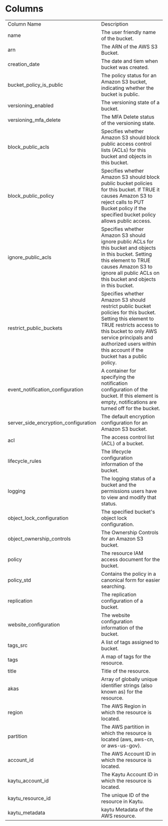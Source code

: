 # Columns  

<table>
	<tr><td>Column Name</td><td>Description</td></tr>
	<tr><td>name</td><td>The user friendly name of the bucket.</td></tr>
	<tr><td>arn</td><td>The ARN of the AWS S3 Bucket.</td></tr>
	<tr><td>creation_date</td><td>The date and tiem when bucket was created.</td></tr>
	<tr><td>bucket_policy_is_public</td><td>The policy status for an Amazon S3 bucket, indicating whether the bucket is public.</td></tr>
	<tr><td>versioning_enabled</td><td>The versioning state of a bucket.</td></tr>
	<tr><td>versioning_mfa_delete</td><td>The MFA Delete status of the versioning state.</td></tr>
	<tr><td>block_public_acls</td><td>Specifies whether Amazon S3 should block public access control lists (ACLs) for this bucket and objects in this bucket.</td></tr>
	<tr><td>block_public_policy</td><td>Specifies whether Amazon S3 should block public bucket policies for this bucket. If TRUE it causes Amazon S3 to reject calls to PUT Bucket policy if the specified bucket policy allows public access.</td></tr>
	<tr><td>ignore_public_acls</td><td>Specifies whether Amazon S3 should ignore public ACLs for this bucket and objects in this bucket. Setting this element to TRUE causes Amazon S3 to ignore all public ACLs on this bucket and objects in this bucket.</td></tr>
	<tr><td>restrict_public_buckets</td><td>Specifies whether Amazon S3 should restrict public bucket policies for this bucket. Setting this element to TRUE restricts access to this bucket to only AWS service principals and authorized users within this account if the bucket has a public policy.</td></tr>
	<tr><td>event_notification_configuration</td><td>A container for specifying the notification configuration of the bucket. If this element is empty, notifications are turned off for the bucket.</td></tr>
	<tr><td>server_side_encryption_configuration</td><td>The default encryption configuration for an Amazon S3 bucket.</td></tr>
	<tr><td>acl</td><td>The access control list (ACL) of a bucket.</td></tr>
	<tr><td>lifecycle_rules</td><td>The lifecycle configuration information of the bucket.</td></tr>
	<tr><td>logging</td><td>The logging status of a bucket and the permissions users have to view and modify that status.</td></tr>
	<tr><td>object_lock_configuration</td><td>The specified bucket's object lock configuration.</td></tr>
	<tr><td>object_ownership_controls</td><td>The Ownership Controls for an Amazon S3 bucket.</td></tr>
	<tr><td>policy</td><td>The resource IAM access document for the bucket.</td></tr>
	<tr><td>policy_std</td><td>Contains the policy in a canonical form for easier searching.</td></tr>
	<tr><td>replication</td><td>The replication configuration of a bucket.</td></tr>
	<tr><td>website_configuration</td><td>The website configuration information of the bucket.</td></tr>
	<tr><td>tags_src</td><td>A list of tags assigned to bucket.</td></tr>
	<tr><td>tags</td><td>A map of tags for the resource.</td></tr>
	<tr><td>title</td><td>Title of the resource.</td></tr>
	<tr><td>akas</td><td>Array of globally unique identifier strings (also known as) for the resource.</td></tr>
	<tr><td>region</td><td>The AWS Region in which the resource is located.</td></tr>
	<tr><td>partition</td><td>The AWS partition in which the resource is located (aws, aws-cn, or aws-us-gov).</td></tr>
	<tr><td>account_id</td><td>The AWS Account ID in which the resource is located.</td></tr>
	<tr><td>kaytu_account_id</td><td>The Kaytu Account ID in which the resource is located.</td></tr>
	<tr><td>kaytu_resource_id</td><td>The unique ID of the resource in Kaytu.</td></tr>
	<tr><td>kaytu_metadata</td><td>kaytu Metadata of the AWS resource.</td></tr>
</table>